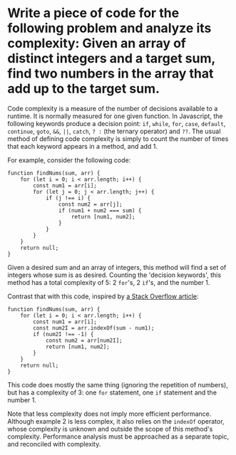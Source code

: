 # Write a piece of code for the following problem and analyze its complexity: Given an array of distinct integers and a target sum, find two numbers in the array that add up to the target sum.
Code complexity is a measure of the number of decisions available to a runtime. It is normally measured for one given function. In Javascript, the following keywords produce a decision point:
`if`, `while`, `for`, `case`, `default`, `continue`, `goto`, `&&`, `||`, `catch`, `? :` (the ternary operator) and `??`.
The usual method of defining code complexity is simply to count the number of times that each keyword appears in a method, and add 1.

For example, consider the following code:
```
function findNums(sum, arr) {
    for (let i = 0; i < arr.length; i++) {
        const num1 = arr[i];
        for (let j = 0; j < arr.length; j++) {
            if (j !== i) {
                const num2 = arr[j];
                if (num1 + num2 === sum) {
                    return [num1, num2];
                }
            }
        }
    }
    return null;
}
```
Given a desired sum and an array of integers, this method will find a set of integers whose sum is as desired. Counting the 'decision keywords', this method has a total complexity of 5: 2 `for`'s, 2 `if`'s, and the number 1.

Contrast that with this code, inspired by [a Stack Overflow article](https://stackoverflow.com/a/68097491/14632909):

```
function findNums(sum, arr) {
    for (let i = 0; i < arr.length; i++) {
        const num1 = arr[i];
        const num2I = arr.indexOf(sum - num1);
        if (num2I !== -1) {
            const num2 = arr[num2I];
            return [num1, num2];
        }
    }
    return null;
}
```

This code does mostly the same thing (ignoring the repetition of numbers), but has a complexity of 3: one `for` statement, one `if` statement and the number 1.

Note that less complexity does not imply more efficient performance. Although example 2 is less complex, it also relies on the `indexOf` operator, whose complexity is unknown and outside the scope of this method's complexity. Performance analysis must be approached as a separate topic, and reconciled with complexity.
